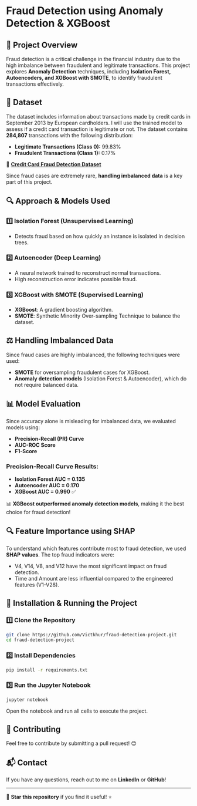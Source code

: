 # Fraud Detection using Anomaly Detection & XGBoost

## 📌 Project Overview
Fraud detection is a critical challenge in the financial industry due to the high imbalance between fraudulent and legitimate transactions. This project explores **Anomaly Detection** techniques, including **Isolation Forest, Autoencoders, and XGBoost with SMOTE**, to identify fraudulent transactions effectively.

## 📂 Dataset
The dataset includes information about transactions made by credit cards in September 2013 by European cardholders. I will use the trained model to assess if a credit card transaction is legitimate or not. The dataset contains **284,807** transactions with the following distribution:
- **Legitimate Transactions (Class 0):** 99.83%
- **Fraudulent Transactions (Class 1):** 0.17%

🔗 **[Credit Card Fraud Detection Dataset]("https://cf-courses-data.s3.us.cloud-object-storage.appdomain.cloud/IBMDeveloperSkillsNetwork-ML0101EN-SkillsNetwork/labs/Module%203/data/creditcard.csv)**

Since fraud cases are extremely rare, **handling imbalanced data** is a key part of this project.

## 🔍 Approach & Models Used
### 1️⃣ **Isolation Forest (Unsupervised Learning)**
- Detects fraud based on how quickly an instance is isolated in decision trees.

### 2️⃣ **Autoencoder (Deep Learning)**
- A neural network trained to reconstruct normal transactions.
- High reconstruction error indicates possible fraud.

### 3️⃣ **XGBoost with SMOTE (Supervised Learning)**
- **XGBoost**: A gradient boosting algorithm.
- **SMOTE**: Synthetic Minority Over-sampling Technique to balance the dataset.

## ⚖ Handling Imbalanced Data
Since fraud cases are highly imbalanced, the following techniques were used:
-  **SMOTE** for oversampling fraudulent cases for XGBoost.
-  **Anomaly detection models** (Isolation Forest & Autoencoder), which do not require balanced data.

## 📊 Model Evaluation
Since accuracy alone is misleading for imbalanced data, we evaluated models using:
- **Precision-Recall (PR) Curve**
- **AUC-ROC Score**
- **F1-Score**

### **Precision-Recall Curve Results:**
- **Isolation Forest AUC = 0.135**
- **Autoencoder AUC = 0.170**
- **XGBoost AUC = 0.990** ✅

📊 **XGBoost outperformed anomaly detection models**, making it the best choice for fraud detection!

## 🔍 Feature Importance using SHAP
To understand which features contribute most to fraud detection, we used **SHAP values**. The top fraud indicators were:
- V4, V14, V8, and V12 have the most significant impact on fraud detection.
- Time and Amount are less influential compared to the engineered features (V1-V28).

## 🚀 Installation & Running the Project
### **1️⃣ Clone the Repository**
```bash
git clone https://github.com/Victkhur/fraud-detection-project.git
cd fraud-detection-project
```

### **2️⃣ Install Dependencies**
```bash
pip install -r requirements.txt
```

### **3️⃣ Run the Jupyter Notebook**
```bash
jupyter notebook
```
Open the notebook and run all cells to execute the project.


## 📢 Contributing
Feel free to contribute by submitting a pull request! 😊

## 📬 Contact
If you have any questions, reach out to me on **LinkedIn** or **GitHub**!

---
🚀 **Star this repository** if you find it useful! ⭐

